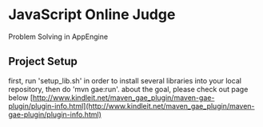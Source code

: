JavaScript Online Judge
=====
Problem Solving in AppEngine

Project Setup
-----
first, run 'setup_lib.sh' in order to install several libraries into your local repository, then do 'mvn gae:run'.
about the goal, please check out page below
[http://www.kindleit.net/maven_gae_plugin/maven-gae-plugin/plugin-info.html](http://www.kindleit.net/maven_gae_plugin/maven-gae-plugin/plugin-info.html)


